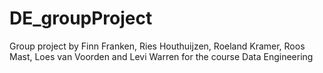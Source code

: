 # DE_groupProject
Group project by Finn Franken, Ries Houthuijzen, Roeland Kramer, Roos Mast, Loes van Voorden and Levi Warren for the course Data Engineering

